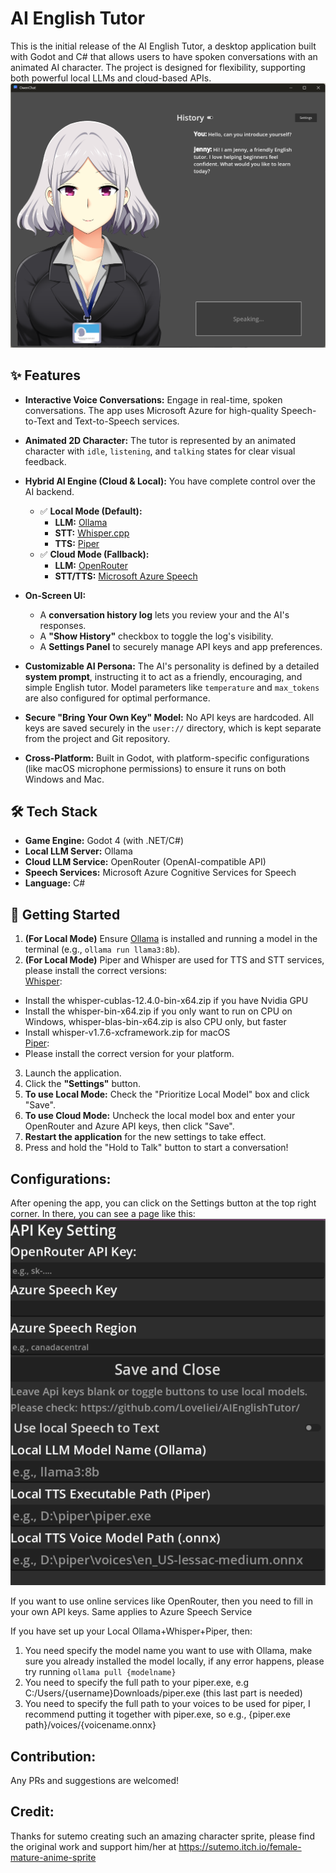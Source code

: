 # AI English Tutor

This is the initial release of the AI English Tutor, a desktop application built with Godot and C# that allows users to have spoken conversations with an animated AI character. The project is designed for flexibility, supporting both powerful local LLMs and cloud-based APIs.
![showcase](Images/mainview.png)

## ✨ Features

*   **Interactive Voice Conversations:** Engage in real-time, spoken conversations. The app uses Microsoft Azure for high-quality Speech-to-Text and Text-to-Speech services.

*   **Animated 2D Character:** The tutor is represented by an animated character with `idle`, `listening`, and `talking` states for clear visual feedback.

*   **Hybrid AI Engine (Cloud & Local):** You have complete control over the AI backend.
    *   ✅ **Local Mode (Default):**
        *   **LLM:** [Ollama](https://ollama.com/)
        *   **STT:** [Whisper.cpp](https://github.com/ggerganov/whisper.cpp)
        *   **TTS:** [Piper](https://github.com/rhasspy/piper)
    *   ✅ **Cloud Mode (Fallback):**
        *   **LLM:** [OpenRouter](https://openrouter.ai/)
        *   **STT/TTS:** [Microsoft Azure Speech](https://azure.microsoft.com/en-us/products/ai-services/speech-to-text)

*   **On-Screen UI:**
    *   A **conversation history log** lets you review your and the AI's responses.
    *   A **"Show History"** checkbox to toggle the log's visibility.
    *   A **Settings Panel** to securely manage API keys and app preferences.

*   **Customizable AI Persona:** The AI's personality is defined by a detailed **system prompt**, instructing it to act as a friendly, encouraging, and simple English tutor. Model parameters like `temperature` and `max_tokens` are also configured for optimal performance.

*   **Secure "Bring Your Own Key" Model:** No API keys are hardcoded. All keys are saved securely in the `user://` directory, which is kept separate from the project and Git repository.

*   **Cross-Platform:** Built in Godot, with platform-specific configurations (like macOS microphone permissions) to ensure it runs on both Windows and Mac.

## 🛠️ Tech Stack

*   **Game Engine:** Godot 4 (with .NET/C#)
*   **Local LLM Server:** Ollama
*   **Cloud LLM Service:** OpenRouter (OpenAI-compatible API)
*   **Speech Services:** Microsoft Azure Cognitive Services for Speech
*   **Language:** C#

## 🚀 Getting Started

1.  **(For Local Mode)** Ensure [Ollama](https://ollama.com/) is installed and running a model in the terminal (e.g., `ollama run llama3:8b`).
2. **(For Local Mode)** Piper and Whisper are used for TTS and STT services, please install the correct versions:  
[Whisper](https://github.com/ggml-org/whisper.cpp/releases):
* Install the whisper-cublas-12.4.0-bin-x64.zip if you have Nvidia GPU
* Install the whisper-bin-x64.zip if you only want to run on CPU on Windows, whisper-blas-bin-x64.zip is also CPU only, but faster
* Install whisper-v1.7.6-xcframework.zip for macOS  
[Piper](https://github.com/rhasspy/piper/releases):  
* Please install the correct version for your platform.
3.  Launch the application.
4.  Click the **"Settings"** button.
5.  **To use Local Mode:** Check the "Prioritize Local Model" box and click "Save".
6.  **To use Cloud Mode:** Uncheck the local model box and enter your OpenRouter and Azure API keys, then click "Save".
7.  **Restart the application** for the new settings to take effect.
8.  Press and hold the "Hold to Talk" button to start a conversation!

## Configurations:
After opening the app, you can click on the Settings button at the top right corner.
In there, you can see a page like this:
![settingview](Images/settings.png)

If you want to use online services like OpenRouter, then you need to fill in your own API keys. Same applies to Azure Speech Service

If you have set up your Local Ollama+Whisper+Piper, then:  
1. You need specify the model name you want to use with Ollama, make sure you already installed the model locally, if any error happens, please try running `ollama pull {modelname}`
2. You need to specify the full path to your piper.exe, e.g C:/Users/{username}Downloads/piper.exe (this last part is needed)
3. You need to specify the full path to your voices to be used for piper, I recommend putting it together with piper.exe, so e.g., {piper.exe path}/voices/{voicename.onnx}

## Contribution:
Any PRs and suggestions are welcomed!

## Credit:
Thanks for sutemo creating such an amazing character sprite, please find the original work and support him/her at https://sutemo.itch.io/female-mature-anime-sprite
